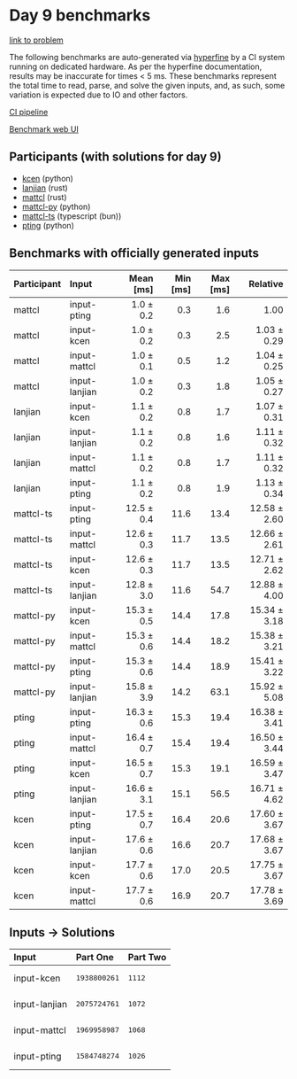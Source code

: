 # Day 9 benchmarks

[link to problem](https://adventofcode.com/2023/day/9)

The following benchmarks are auto-generated via
[hyperfine](https://github.com/sharkdp/hyperfine) by a CI system running on
dedicated hardware. As per the hyperfine documentation, results may be
inaccurate for times < 5 ms. These benchmarks represent the total time to read,
parse, and solve the given inputs, and, as such, some variation is expected due
to IO and other factors.

[CI pipeline](http://ci.papercode.net:8080/teams/main/pipelines/aoc2023)

[Benchmark web UI](https://aoc.ancalagon.black)


## Participants (with solutions for day 9)

- [kcen](https://github.com/kcen/aoc2023) (python)
- [lanjian](https://github.com/lanjian/aoc-2023) (rust)
- [mattcl](https://github.com/mattcl/aoc2023) (rust)
- [mattcl-py](https://github.com/mattcl/aoc2023-py) (python)
- [mattcl-ts](https://github.com/mattcl/aoc2023-js) (typescript (bun))
- [pting](https://github.com/pting/aoc2023) (python)


## Benchmarks with officially generated inputs

| Participant | Input | Mean [ms] | Min [ms] | Max [ms] | Relative |
|:---|:---|---:|---:|---:|---:|
| mattcl | input-pting | 1.0 ± 0.2 | 0.3 | 1.6 | 1.00 |
| mattcl | input-kcen | 1.0 ± 0.2 | 0.3 | 2.5 | 1.03 ± 0.29 |
| mattcl | input-mattcl | 1.0 ± 0.1 | 0.5 | 1.2 | 1.04 ± 0.25 |
| mattcl | input-lanjian | 1.0 ± 0.2 | 0.3 | 1.8 | 1.05 ± 0.27 |
| lanjian | input-kcen | 1.1 ± 0.2 | 0.8 | 1.7 | 1.07 ± 0.31 |
| lanjian | input-lanjian | 1.1 ± 0.2 | 0.8 | 1.6 | 1.11 ± 0.32 |
| lanjian | input-mattcl | 1.1 ± 0.2 | 0.8 | 1.7 | 1.11 ± 0.32 |
| lanjian | input-pting | 1.1 ± 0.2 | 0.8 | 1.9 | 1.13 ± 0.34 |
| mattcl-ts | input-pting | 12.5 ± 0.4 | 11.6 | 13.4 | 12.58 ± 2.60 |
| mattcl-ts | input-mattcl | 12.6 ± 0.3 | 11.7 | 13.5 | 12.66 ± 2.61 |
| mattcl-ts | input-kcen | 12.6 ± 0.3 | 11.7 | 13.5 | 12.71 ± 2.62 |
| mattcl-ts | input-lanjian | 12.8 ± 3.0 | 11.6 | 54.7 | 12.88 ± 4.00 |
| mattcl-py | input-kcen | 15.3 ± 0.5 | 14.4 | 17.8 | 15.34 ± 3.18 |
| mattcl-py | input-mattcl | 15.3 ± 0.6 | 14.4 | 18.2 | 15.38 ± 3.21 |
| mattcl-py | input-pting | 15.3 ± 0.6 | 14.4 | 18.9 | 15.41 ± 3.22 |
| mattcl-py | input-lanjian | 15.8 ± 3.9 | 14.2 | 63.1 | 15.92 ± 5.08 |
| pting | input-pting | 16.3 ± 0.6 | 15.3 | 19.4 | 16.38 ± 3.41 |
| pting | input-mattcl | 16.4 ± 0.7 | 15.4 | 19.4 | 16.50 ± 3.44 |
| pting | input-kcen | 16.5 ± 0.7 | 15.3 | 19.1 | 16.59 ± 3.47 |
| pting | input-lanjian | 16.6 ± 3.1 | 15.1 | 56.5 | 16.71 ± 4.62 |
| kcen | input-pting | 17.5 ± 0.7 | 16.4 | 20.6 | 17.60 ± 3.67 |
| kcen | input-lanjian | 17.6 ± 0.6 | 16.6 | 20.7 | 17.68 ± 3.67 |
| kcen | input-kcen | 17.7 ± 0.6 | 17.0 | 20.5 | 17.75 ± 3.67 |
| kcen | input-mattcl | 17.7 ± 0.6 | 16.9 | 20.7 | 17.78 ± 3.69 |


## Inputs -> Solutions

| Input | Part One | Part Two |
|:---|:---|:---|
|input-kcen|<pre>1938800261</pre>|<pre>1112</pre>|
|input-lanjian|<pre>2075724761</pre>|<pre>1072</pre>|
|input-mattcl|<pre>1969958987</pre>|<pre>1068</pre>|
|input-pting|<pre>1584748274</pre>|<pre>1026</pre>|